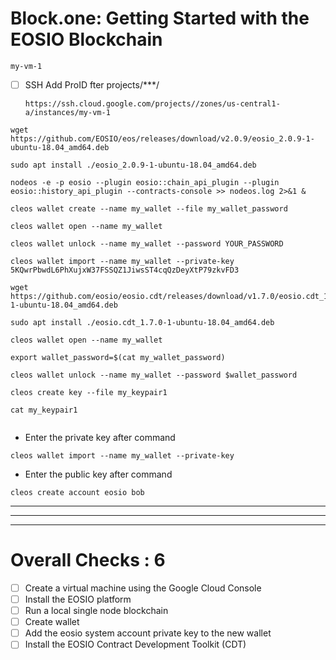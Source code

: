 
# Block.one: Getting Started with the EOSIO Blockchain


```
my-vm-1
```

- [ ] SSH Add ProID fter projects/***/
    ```
    https://ssh.cloud.google.com/projects//zones/us-central1-a/instances/my-vm-1
    ```



```
wget https://github.com/EOSIO/eos/releases/download/v2.0.9/eosio_2.0.9-1-ubuntu-18.04_amd64.deb

sudo apt install ./eosio_2.0.9-1-ubuntu-18.04_amd64.deb

nodeos -e -p eosio --plugin eosio::chain_api_plugin --plugin eosio::history_api_plugin --contracts-console >> nodeos.log 2>&1 &

cleos wallet create --name my_wallet --file my_wallet_password

cleos wallet open --name my_wallet

cleos wallet unlock --name my_wallet --password YOUR_PASSWORD

cleos wallet import --name my_wallet --private-key 5KQwrPbwdL6PhXujxW37FSSQZ1JiwsST4cqQzDeyXtP79zkvFD3

wget https://github.com/eosio/eosio.cdt/releases/download/v1.7.0/eosio.cdt_1.7.0-1-ubuntu-18.04_amd64.deb

sudo apt install ./eosio.cdt_1.7.0-1-ubuntu-18.04_amd64.deb

cleos wallet open --name my_wallet

export wallet_password=$(cat my_wallet_password)

cleos wallet unlock --name my_wallet --password $wallet_password

cleos create key --file my_keypair1

cat my_keypair1


```

- Enter the private key after command
```
cleos wallet import --name my_wallet --private-key 
```

- Enter the public key after command
```
cleos create account eosio bob 
```


---
---
---

# Overall Checks : 6




- [ ] Create a virtual machine using the Google Cloud Console
- [ ] Install the EOSIO platform
- [ ] Run a local single node blockchain
- [ ] Create wallet
- [ ] Add the eosio system account private key to the new wallet
- [ ] Install the EOSIO Contract Development Toolkit (CDT)